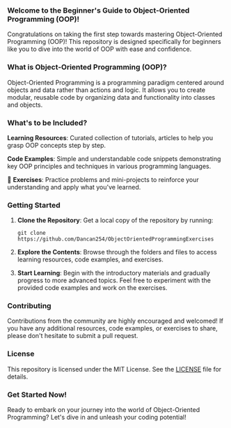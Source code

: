 ### Welcome to the Beginner's Guide to Object-Oriented Programming (OOP)!

Congratulations on taking the first step towards mastering Object-Oriented Programming (OOP)! This repository is designed specifically for beginners like you to dive into the world of OOP with ease and confidence.

### What is Object-Oriented Programming (OOP)?

Object-Oriented Programming is a programming paradigm centered around objects and data rather than actions and logic. It allows you to create modular, reusable code by organizing data and functionality into classes and objects.

### What's to be Included?

**Learning Resources**: Curated collection of tutorials, articles to help you grasp OOP concepts step by step.

**Code Examples**: Simple and understandable code snippets demonstrating key OOP principles and techniques in various programming languages.

🔧 **Exercises**: Practice problems and mini-projects to reinforce your understanding and apply what you've learned.

### Getting Started

1. **Clone the Repository**: Get a local copy of the repository by running:
   ```
   git clone https://github.com/Dancan254/ObjectOrientedProgrammingExercises
   ```

2. **Explore the Contents**: Browse through the folders and files to access learning resources, code examples, and exercises.

3. **Start Learning**: Begin with the introductory materials and gradually progress to more advanced topics. Feel free to experiment with the provided code examples and work on the exercises.

### Contributing

Contributions from the community are highly encouraged and welcomed! If you have any additional resources, code examples, or exercises to share, please don't hesitate to submit a pull request.

### License

This repository is licensed under the MIT License. See the [LICENSE](LICENSE) file for details.

### Get Started Now!

Ready to embark on your journey into the world of Object-Oriented Programming? Let's dive in and unleash your coding potential! 
